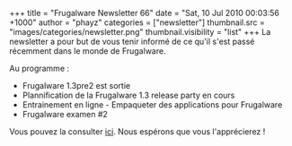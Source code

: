 +++
title = "Frugalware Newsletter 66"
date = "Sat, 10 Jul 2010 00:03:56 +1000"
author = "phayz"
categories = ["newsletter"]
thumbnail.src = "images/categories/newsletter.png"
thumbnail.visibility = "list"
+++
La newsletter a pour but de vous tenir informé de ce qu'il s'est passé récemment dans le monde de Frugalware.  

 Au programme :
 * Frugalware 1.3pre2 est sortie
* Plannification de la Frugalware 1.3 release party en cours
* Entrainement en ligne - Empaqueter des applications pour Frugalware
* Frugalware examen #2


 Vous pouvez la consulter [ici](/newsletter/66). Nous espérons que vous l'apprécierez !